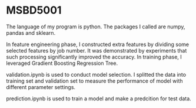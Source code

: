 # MSBD5001

The language of my program is python. The packages I called are numpy, pandas and sklearn.

In feature engineering phase, I constructed extra features by dividing some selected features by job number. It was demonstrated by experiments that such processing significantly improved the accuracy. In training phase, I leveraged Gradient Boosting Regression Tree.

validation.ipynb is used to conduct model selection. I splitted the data into training set and validation set to measure the performance of model with different parameter settings.

prediction.ipynb is used to train a model and make a predcition for test data.

